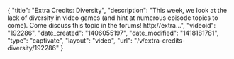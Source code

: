 {
    "title": "Extra Credits: Diversity",
    "description": "This week, we look at the lack of diversity in video games (and hint at numerous episode topics to come). Come discuss this topic in the forums! http:\/\/extra...",
    "videoid": "192286",
    "date_created": "1406055197",
    "date_modified": "1418181781",
    "type": "captivate",
    "layout": "video",
    "url": "\/v\/extra-credits-diversity\/192286"
}